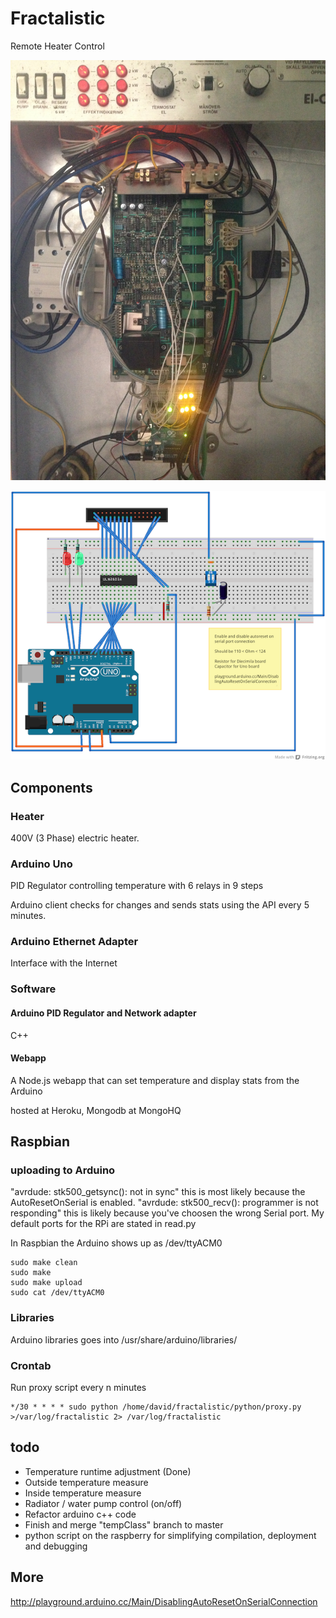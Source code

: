 # Fractalistic
Remote Heater Control

![](https://github.com/rhymn/fractalistic/blob/master/extra/elpanna.jpg)

![](https://github.com/rhymn/fractalistic/blob/master/extra/fritzing.png)

## Components

### Heater
400V (3 Phase) electric heater.

### Arduino Uno
PID Regulator controlling temperature with 6 relays in 9 steps

Arduino client checks for changes and sends stats using the API every 5 minutes.

### Arduino Ethernet Adapter
Interface with the Internet

### Software

#### Arduino PID Regulator and Network adapter
C++

#### Webapp
A Node.js webapp that can set temperature and display stats from the Arduino

hosted at Heroku, Mongodb at MongoHQ

## Raspbian

### uploading to Arduino
"avrdude: stk500_getsync(): not in sync" this is most likely because the AutoResetOnSerial is enabled.
"avrdude: stk500_recv(): programmer is not responding" this is likely because you've choosen the wrong Serial port. My default ports for the RPi are stated in read.py

In Raspbian the Arduino shows up as /dev/ttyACM0

```
sudo make clean
sudo make
sudo make upload
sudo cat /dev/ttyACM0
```

### Libraries
Arduino libraries goes into /usr/share/arduino/libraries/

### Crontab
Run proxy script every n minutes

```
*/30 * * * * sudo python /home/david/fractalistic/python/proxy.py >/var/log/fractalistic 2> /var/log/fractalistic
```


## todo
* Temperature runtime adjustment (Done)
* Outside temperature measure
* Inside temperature measure
* Radiator / water pump control (on/off)
* Refactor arduino c++ code
* Finish and merge "tempClass" branch to master
* python script on the raspberry for simplifying compilation, deployment and debugging

## More
http://playground.arduino.cc/Main/DisablingAutoResetOnSerialConnection
